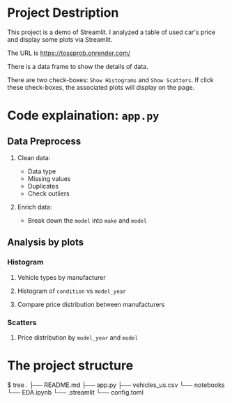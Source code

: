 # Project Destription

This project is a demo of Streamlit. I analyzed a table of used car's price and display some plots via Streamlit.

The URL is https://tossprob.onrender.com/

There is a data frame to show the details of data.

There are two check-boxes: `Show Histograms` and `Show Scatters`. If click these check-boxes, the associated plots will display on the page.

# Code explaination: `app.py`

## Data Preprocess

1. Clean data:
    * Data type
    * Missing values
    * Duplicates
    * Check outliers

2. Enrich data:
    * Break down the `model` into `make` and `model`

## Analysis by plots

### Histogram

1. Vehicle types by manufacturer

2. Histogram of `condition` vs `model_year`

3. Compare price distribution between manufacturers

### Scatters

1. Price distribution by `model_year` and `model`

# The project structure
$ tree
.
├── README.md
├── app.py
├── vehicles_us.csv
└── notebooks
    └── EDA.ipynb
└── .streamlit
    └── config.toml 